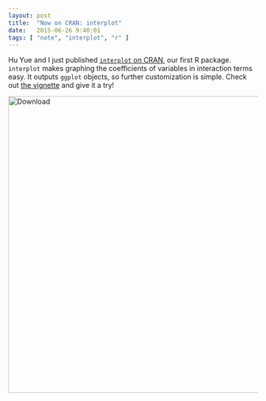 ```yaml
---
layout: post
title:  "Now on CRAN: interplot"
date:   2015-06-26 9:40:01
tags: [ "note", "interplot", "r" ]
---
```


Hu Yue and I just published [`interplot` on CRAN](https://cran.r-project.org/web/packages/interplot), our first R package.  `interplot` makes graphing the coefficients of variables in interaction terms easy.  It outputs `ggplot` objects, so further customization is simple.  Check out [the vignette](https://cran.r-project.org/web/packages/interplot/vignettes/interplot-vignette.html) and give it a try!

<img class="imageStyle" alt="Download" src="http://fsolt.org/blog/interplot1.png" width="600"/>
